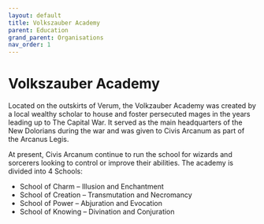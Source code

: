 ```yaml
---
layout: default
title: Volkszauber Academy
parent: Education
grand_parent: Organisations
nav_order: 1
---
```


# Volkszauber Academy

Located on the outskirts of Verum, the Volkzauber Academy was created by a local wealthy scholar to house and foster persecuted mages in the years leading up to The Capital War. It served as the main headquarters of the New Dolorians during the war and was given to Civis Arcanum as part of the Arcanus Legis.

At present, Civis Arcanum continue to run the school for wizards and sorcerers looking to control or improve their abilities. The academy is divided into 4 Schools:

* School of Charm – Illusion and Enchantment
* School of Creation – Transmutation and Necromancy
* School of Power – Abjuration and Evocation
* School of Knowing – Divination and Conjuration